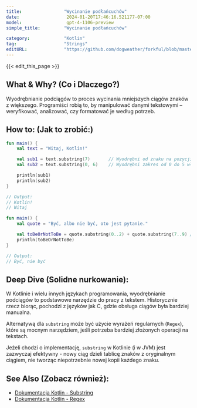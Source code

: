 ```yaml
---
title:                "Wycinanie podłańcuchów"
date:                  2024-01-20T17:46:16.521177-07:00
model:                 gpt-4-1106-preview
simple_title:         "Wycinanie podłańcuchów"

category:             "Kotlin"
tag:                  "Strings"
editURL:              "https://github.com/dogweather/forkful/blob/master/content/pl/kotlin/extracting-substrings.md"
---
```


{{< edit_this_page >}}

## What & Why? (Co i Dlaczego?)
Wyodrębnianie podciągów to proces wycinania mniejszych ciągów znaków z większego. Programiści robią to, by manipulować danymi tekstowymi – weryfikować, analizować, czy formatować je według potrzeb.

## How to: (Jak to zrobić:)
```kotlin
fun main() {
    val text = "Witaj, Kotlin!"

    val sub1 = text.substring(7)       // Wyodrębni od znaku na pozycji 7: "Kotlin!"
    val sub2 = text.substring(0, 6)    // Wyodrębni zakres od 0 do 5 włącznie: "Witaj"

    println(sub1)
    println(sub2)
}

// Output:
// Kotlin!
// Witaj
```

```kotlin
fun main() {
    val quote = "Być, albo nie być, oto jest pytanie."

    val toBeOrNotToBe = quote.substring(0..2) + quote.substring(7..9) // "Być, nie być"
    println(toBeOrNotToBe)
}

// Output:
// Być, nie być
```

## Deep Dive (Solidne nurkowanie):
W Kotlinie i wielu innych językach programowania, wyodrębnianie podciągów to podstawowe narzędzie do pracy z tekstem. Historycznie rzecz biorąc, pochodzi z języków jak C, gdzie obsługa ciągów była bardziej manualna.

Alternatywą dla `substring` może być użycie wyrażeń regularnych (`Regex`), które są mocnym narzędziem, jeśli potrzeba bardziej złożonych operacji na tekstach.

Jeżeli chodzi o implementację, `substring` w Kotlinie (i w JVM) jest zazwyczaj efektywny - nowy ciąg dzieli tablicę znaków z oryginalnym ciągiem, nie tworząc niepotrzebnie nowej kopii każdego znaku.

## See Also (Zobacz również):
- [Dokumentacja Kotlin - Substring](https://kotlinlang.org/api/latest/jvm/stdlib/kotlin.text/substring.html)
- [Dokumentacja Kotlin - Regex](https://kotlinlang.org/api/latest/jvm/stdlib/kotlin.text/-regex/)
